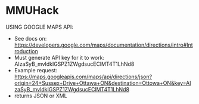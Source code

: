 # MMUHack

USING GOOGLE MAPS API:
- See docs on: https://developers.google.com/maps/documentation/directions/intro#Introduction
- Must generate API key for it to work: AIzaSyB_mvldkIGSPZ1ZWgdsucEClMT4T1LhNd8
- Example request: https://maps.googleapis.com/maps/api/directions/json?origin=24+Sussex+Drive+Ottawa+ON&destination=Ottowa+ON&key=AIzaSyB_mvldkIGSPZ1ZWgdsucEClMT4T1LhNd8
- returns JSON or XML
